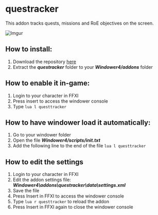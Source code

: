 # questracker
This addon tracks quests, missions and RoE objectives on the screen.

![Imgur](https://i.imgur.com/Vjqqd7K.png)

## How to install:
1. Download the repository [here](https://github.com/azamorapl/Lua/archive/personal.zip)
2. Extract the **_questracker_** folder to your **_Windower4/addons_** folder

## How to enable it in-game:
1. Login to your character in FFXI
2. Press insert to access the windower console
3. Type ``` lua l questtracker ```

## How to have windower load it automatically:
1. Go to your windower folder
2. Open the file **_Windower4/scripts/init.txt_**
3. Add the following line to the end of the file ``` lua l questtracker ```

## How to edit the settings
1. Login to your character in FFXI
2. Edit the addon settings file: **_Windower4\addons\questracker\data\settings.xml_**
3. Save the file
4. Press Insert in FFXI to access the windower console
5. Type ``` lua r questtracker ``` to reload the addon
6. Press Insert in FFXI again to close the windower console
